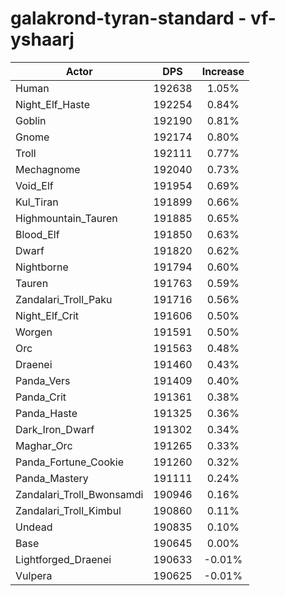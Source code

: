 # galakrond-tyran-standard - vf-yshaarj
| Actor | DPS | Increase |
|---|:---:|:---:|
|Human|192638|1.05%|
|Night_Elf_Haste|192254|0.84%|
|Goblin|192190|0.81%|
|Gnome|192174|0.80%|
|Troll|192111|0.77%|
|Mechagnome|192040|0.73%|
|Void_Elf|191954|0.69%|
|Kul_Tiran|191899|0.66%|
|Highmountain_Tauren|191885|0.65%|
|Blood_Elf|191850|0.63%|
|Dwarf|191820|0.62%|
|Nightborne|191794|0.60%|
|Tauren|191763|0.59%|
|Zandalari_Troll_Paku|191716|0.56%|
|Night_Elf_Crit|191606|0.50%|
|Worgen|191591|0.50%|
|Orc|191563|0.48%|
|Draenei|191460|0.43%|
|Panda_Vers|191409|0.40%|
|Panda_Crit|191361|0.38%|
|Panda_Haste|191325|0.36%|
|Dark_Iron_Dwarf|191302|0.34%|
|Maghar_Orc|191265|0.33%|
|Panda_Fortune_Cookie|191260|0.32%|
|Panda_Mastery|191111|0.24%|
|Zandalari_Troll_Bwonsamdi|190946|0.16%|
|Zandalari_Troll_Kimbul|190860|0.11%|
|Undead|190835|0.10%|
|Base|190645|0.00%|
|Lightforged_Draenei|190633|-0.01%|
|Vulpera|190625|-0.01%|
